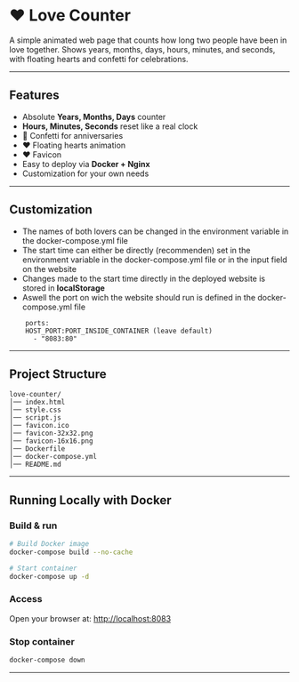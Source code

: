 # ❤️ Love Counter 

A simple animated web page that counts how long two people have been in love together. Shows years, months, days, hours, minutes, and seconds, with floating hearts and confetti for celebrations.

---

## Features

* Absolute **Years, Months, Days** counter
* **Hours, Minutes, Seconds** reset like a real clock
* 🎉 Confetti for anniversaries
* ❤️ Floating hearts animation
* ❤️ Favicon
* Easy to deploy via **Docker + Nginx**
* Customization for your own needs

---

## Customization

* The names of both lovers can be changed in the environment variable in the docker-compose.yml file
* The start time can either be directly (recommenden) set in the environment variable in the docker-compose.yml file or in the input field on the website
* Changes made to the start time directly in the deployed website is stored in **localStorage**
* Aswell the port on wich the website should run is defined in the docker-compose.yml file
```   
    ports:
    HOST_PORT:PORT_INSIDE_CONTAINER (leave default)
      - "8083:80"
``` 

---

## Project Structure

```
love-counter/
│── index.html
│── style.css
│── script.js
│── favicon.ico
│── favicon-32x32.png
│── favicon-16x16.png
│── Dockerfile
│── docker-compose.yml
│── README.md
```

---

## Running Locally with Docker

### Build & run

```bash
# Build Docker image
docker-compose build --no-cache

# Start container
docker-compose up -d
```

### Access

Open your browser at: [http://localhost:8083](http://localhost:8083)

### Stop container

```bash
docker-compose down
```

---

